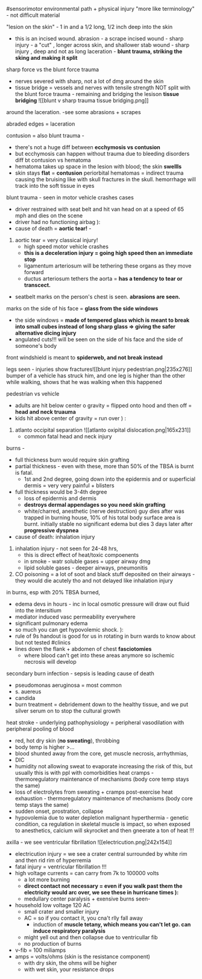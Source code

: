 #sensorimotor 
environmental path + physical injury 
"more like terminology" - not difficult material 

"lesion on the skin" - 1 in and a 1/2 long, 1/2 inch deep into the skin 
- this is an incised wound. 
abrasion - a scrape
incised wound - sharp injury - a "cut" , longer across skin, and shallower 
stab wound - sharp injury , deep and not as long
laceration - **blunt trauma, striking the sking and making it split**

sharp force vs the blunt force trauma
- nerves severed with sharp, not a lot of dmg around the skin
- tissue bridge = vessels and nerves with tensile strength NOT split with the blunt force trauma - remaining and bridging the lesison **tissue bridging**
![[blunt v sharp trauma tissue bridging.png]]

around the laceration. -see some abrasions + scrapes

abraded edges = laceration 

contusion = also blunt trauma -
- there's not a huge diff between **ecchymosis vs contusion**
- but ecchymosis can happen without trauma due to bleeding disorders
diff bt contusion vs hematoma
- hematoma takes up space in the lesion with blood; the skin **swellls**
- skin stays **flat** = **contusion**
periorbital hematomas = indirect trauma causing the bruising like with skull fractures in the skull. hemorrhage will track into the soft tissue in eyes 

blunt trauma - seen in motor vehicle crashes
cases
- driver restrained with seat belt and hit van head on at a speed of 65 mph and dies on the scene 
- driver had no functioning airbag ): 
- cause of death = **aortic tear!** - 
1. aortic tear = very classical injury!
	- high speed motor vehicle crashes
	- **this is a deceleration injury = going high speed then an immediate stop**
	- ligamentum arteriosum will be tethering these organs as they move forward
	- ductus arteriosum tethers the aorta = **has a tendency to tear or transcect.**
- seatbelt marks on the person's chest is seen. **abrasions are seen.** 

marks on the side of his face = **glass from the side windows**
- the side windows = **made of tempered glass which is meant to break into small cubes instead of long sharp glass => giving the safer alternative dicing injury**
- angulated cuts!!! will be seen on the side of his face and the side of someone's body 

front windshield is meant to **spiderweb, and not break instead**

legs seen - injuries show fractures![[blunt injury pedestrian.png|235x276]]
bumper of a vehicle has struck him, and one leg is higher than the other while walking, shows that he was walking when this happened 

pedestrian vs vehicle 
- adults are hit below center o gravity  = flipped onto hood and then off = **head and neck truauma**
- kids hit above center of gravity = run over ) : 
1. atlanto occipital separation ![[atlanto oxipital dislocation.png|165x231]]
	- common fatal head and neck injury 

burns - 
- full thickness burn would require skin grafting
- partial thickness - even with these, more than 50% of the TBSA is burnt is fatal. 
	- 1st and 2nd degree, going down into the epidermis and or superficial dermis = very very painful + blisters
- full thickness would be 3-4th degree
	- loss of epidermis and dermis
	- **destroys dermal appendages so you need skin grafting**
	- white/charred, anesthetic (nerve destruction)
guy dies after was trapped in burning house, 10% of his total body surface area is burnt. initially stable no significant edema but dies 3 days later after **progressive dyspnea**
- cause of death: inhalation injury 
1. inhalation injury - not seen for 24-48 hrs, 
	- this is direct effect of heat/toxic compoenents
	- in smoke - watr soluble gases = upper airway dmg
	- lipid soluble gases - deeper airways, pneumonitis
2. CO poisoning = a lot of soot and black stuff deposited on their airways - they would die acutely tho and not delayed like inhalation injury 

in burns, esp with 20% TBSA burned, 
- edema devs in hours - inc in local osmotic pressure will draw out fluid into the intersitium 
- mediator induced vasc permeability everywhere
- significant pulmonary edema
- so much you can get hypovolemic shock. ): 
- rule of 9s handout is good for us in rotating in burn wards to know about but not tested #clinics 
- lines down the flank + abdomen of chest **fasciotomies**
	- where blood can't get into these areas anymore so ischemic necrosis will develop 

secondary burn infection - sepsis is leading cause of death 
- pseudomonas aeruginosa = most common 
- s. auereus 
- candida
- burn treatment = debridement down to the healthy tissue, and we put silver serum on to stop the cultural growth 

heat stroke - underlying pathophysiology = peripheral vasodilation with peripheral pooling of blood
- red, hot dry skin (**no sweating**), throbbing 
- body temp is higher >... 
- blood shunted away from the core, get muscle necrosis, arrhythmias, 
- DIC
- humidity not allowing sweat to evaporate increasing the risk of this, but usually this is with ppl with comorbidities 
heat cramps - thermoregulatory maintenance of mechanisms (body core temp stays the same)
- loss of electrolytes from sweating + cramps post-exercise 
heat exhaustion -  thermoregulatory maintenance of mechanisms (body core temp stays the same)
- sudden onset, prostration, collapse
- hypovolemia due to water depletion 
malignant hyperthermia - genetic condition, ca regulation in skeletal muscle is impact, so when exposed to anesthetics, calcium will skyrocket and then gneerate a ton of heat !!! 

axilla - we see ventricular fibrillation 
![[electricution.png|242x154]]
- electricution injury = we see a crater central surrounded by white rim and then rid rim of hyperremia 
- fatal injury = ventricular fibrillation !!!
- high voltage currents = can carry from 7k to 100000 volts 
	- a lot more burning
	- **direct contact not necessary = even if you walk past them the electricity would arc over, we see these in hurricane times ):**
	- medullary center paralysis + exensive burns seen- 
- household low voltage 120 AC
	- small crater and smaller injury 
	- AC = so if you contact it, you cna't rlly fall away
		- induction of **muscle tetany, which means you can't let go. can induce respiratory paralysis**
	- might yell out and then collapse due to ventricullar fib 
	- no production of burns 
- v-fib = 100 miliamps 
- amps = volts/ohms (skin is the resistance component)
	- with dry skin, the ohms will be higher
	- with wet skin, your resistance drops 